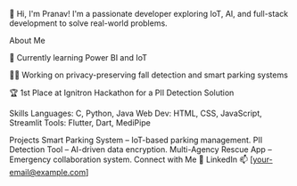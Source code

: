 👋 Hi, I'm Pranav!
I'm a passionate developer exploring IoT, AI, and full-stack development to solve real-world problems.

About Me

🌱 Currently learning Power BI and IoT

👨‍💻 Working on privacy-preserving fall detection and smart parking systems

🏆 1st Place at Ignitron Hackathon for a PII Detection Solution

Skills
Languages: C, Python, Java
Web Dev: HTML, CSS, JavaScript, Streamlit
Tools: Flutter, Dart, MediPipe

Projects
Smart Parking System – IoT-based parking management.
PII Detection Tool – AI-driven data encryption.
Multi-Agency Rescue App – Emergency collaboration system.
Connect with Me
💼 LinkedIn
📫 [your-email@example.com]
